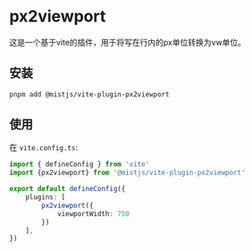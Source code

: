 # px2viewport

这是一个基于vite的插件，用于将写在行内的px单位转换为vw单位。

## 安装

```bash
pnpm add @mistjs/vite-plugin-px2viewport
```

## 使用

在 `vite.config.ts`:

```ts
import { defineConfig } from 'vite'
import {px2viewport} from '@mistjs/vite-plugin-px2viewport'

export default defineConfig({
    plugins: [
        px2viewport({
            viewportWidth: 750
        })
    ],
})
```

